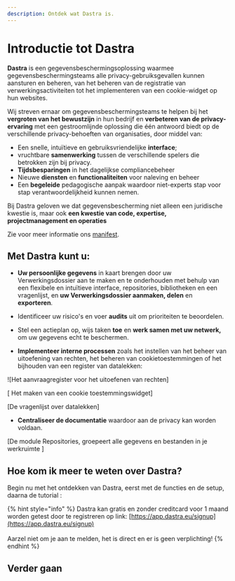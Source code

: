 ```yaml
---
description: Ontdek wat Dastra is.
---
```


# Introductie tot Dastra

**Dastra** is een gegevensbeschermingsoplossing waarmee gegevensbeschermingsteams alle privacy-gebruiksgevallen kunnen aansturen en beheren, van het beheren van de registratie van verwerkingsactiviteiten tot het implementeren van een cookie-widget op hun websites.

Wij streven ernaar om gegevensbeschermingsteams te helpen bij het **vergroten van het bewustzijn** in hun bedrijf en **verbeteren van de privacy-ervaring** met een gestroomlijnde oplossing die één antwoord biedt op de verschillende privacy-behoeften van organisaties, door middel van:

* Een snelle, intuïtieve en gebruiksvriendelijke **interface**;
* vruchtbare **samenwerking** tussen de verschillende spelers die betrokken zijn bij privacy.
* **Tijdsbesparingen** in het dagelijkse compliancebeheer
* Nieuwe **diensten** en **functionaliteiten** voor naleving en beheer
* Een **begeleide** pedagogische aanpak waardoor niet-experts stap voor stap verantwoordelijkheid kunnen nemen.

Bij Dastra geloven we dat gegevensbescherming niet alleen een juridische kwestie is, maar ook **een kwestie van code, expertise, projectmanagement en operaties**&#x20;

Zie voor meer informatie ons [manifest](https://www.dastra.eu/en/mission).

## Met Dastra kunt u:

* **Uw persoonlijke gegevens** in kaart brengen door uw Verwerkingsdossier aan te maken en te onderhouden met behulp van een flexibele en intuïtieve interface, repositories, bibliotheken en een vragenlijst, en **uw Verwerkingsdossier aanmaken, delen** en **exporteren**.



* Identificeer uw risico's en voer **audits** uit om prioriteiten te beoordelen.



* Stel een actieplan op, wijs taken **toe** en **werk samen met uw netwerk,** om uw gegevens echt te beschermen.



* **Implementeer interne processen** zoals het instellen van het beheer van uitoefening van rechten, het beheren van cookietoestemmingen of het bijhouden van een register van datalekken:

![Het aanvraagregister voor het uitoefenen van rechten]

[ Het maken van een cookie toestemmingswidget]

[De vragenlijst over datalekken]

* **Centraliseer de documentatie** waardoor aan de privacy kan worden voldaan.

[De module Repositories, groepeert alle gegevens en bestanden in je werkruimte ]

## Hoe kom ik meer te weten over Dastra?

Begin nu met het ontdekken van Dastra, eerst met de functies en de setup, daarna de tutorial :


{% hint style="info" %}
Dastra kan gratis en zonder creditcard voor 1 maand worden getest door te registreren op link: [https://app.dastra.eu/signup](https://app.dastra.eu/signup) \
\
Aarzel niet om je aan te melden, het is direct en er is geen verplichting!
{% endhint %}

## Verder gaan


